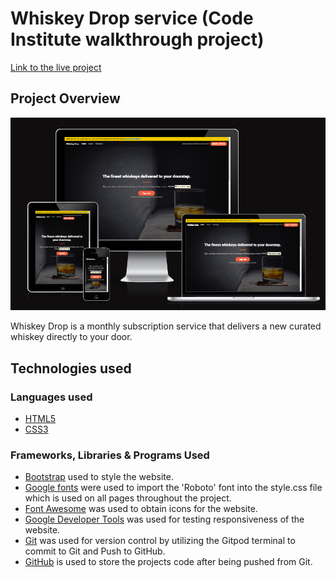 # Whiskey Drop service (Code Institute walkthrough project)

[Link to the live project](https://ip69719.github.io/whiskey-drop-service/)

## Project Overview

![](assets/images/responsive_image.png)

Whiskey Drop is a monthly subscription service that delivers a new curated whiskey directly to your door.

## Technologies used

### Languages used

* [HTML5](https://en.wikipedia.org/wiki/HTML5)
* [CSS3](https://en.wikipedia.org/wiki/CSS)

### Frameworks, Libraries & Programs Used

* [Bootstrap](https://getbootstrap.com/) used to style the website.
* [Google fonts](https://fonts.google.com/) were used to import the 'Roboto' font into the style.css file which is used on all pages throughout the project.
* [Font Awesome](https://fontawesome.com/) was used to obtain icons for the website.
* [Google Developer Tools](https://developer.chrome.com/docs/devtools/) was used for testing responsiveness of the website.
* [Git](https://git-scm.com/) was used for version control by utilizing the Gitpod terminal to commit to Git and Push to GitHub.
* [GitHub](https://github.com/) is used to store the projects code after being pushed from Git.
